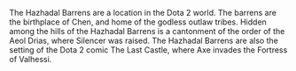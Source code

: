 The Hazhadal Barrens are a location in the Dota 2 world. The barrens are the birthplace of  Chen, and home of the godless outlaw tribes.
Hidden among the hills of the Hazhadal Barrens is a cantonment of the order of the Aeol Drias, where  Silencer was raised.
The Hazhadal Barrens are also the setting of the Dota 2 comic The Last Castle, where  Axe invades the Fortress of Valhessi.
